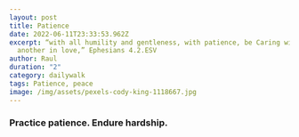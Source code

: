 ```yaml
---
layout: post
title: Patience
date: 2022-06-11T23:33:53.962Z
excerpt: “with all humility and gentleness, with patience, be Caring with one
  another in love,” Ephesians 4.2.ESV
author: Raul
duration: "2"
category: dailywalk
tags: Patience, peace
image: /img/assets/pexels-cody-king-1118667.jpg
---
```

### Practice patience. Endure hardship.
